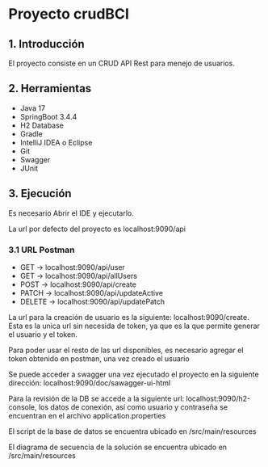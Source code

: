 # Proyecto crudBCI

## 1. Introducción
El proyecto consiste en un CRUD API Rest para menejo de usuarios.

## 2. Herramientas

* Java 17
* SpringBoot 3.4.4
* H2 Database
* Gradle
* IntelliJ IDEA o Eclipse
* Git
* Swagger
* JUnit

## 3. Ejecución

Es necesario Abrir el IDE y ejecutarlo.

La url por defecto del proyecto es localhost:9090/api

### 3.1 URL Postman
* GET    -> localhost:9090/api/user
* GET    -> localhost:9090/api/allUsers
* POST   -> localhost:9090/api/create
* PATCH  -> localhost:9090/api/updateActive
* DELETE -> localhost:9090/api/updatePatch

La url para la creación de usuario es la siguiente: localhost:9090/create. 
Esta es la unica url sin necesida de token, ya que es la que permite generar el usuario y el token.

Para poder usar el resto de las url disponibles, es necesario agregar el token obtenido en postman,
una vez creado el usuario

Se puede acceder a swagger una vez ejecutado el proyecto en la siguiente
dirección: localhost:9090/doc/sawagger-ui-html

Para la revisión de la DB se accede a la siguiente url: localhost:9090/h2-console,
los datos de conexión, así como usuario y contraseña se encuentran en el archivo application.properties

El script de la base de datos  se encuentra ubicado en /src/main/resources

El diagrama de secuencia de la solución se encuentra ubicado en /src/main/resources

